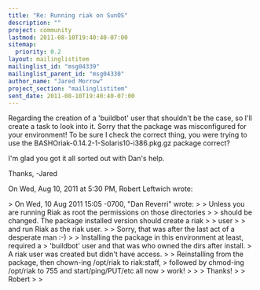 ```yaml
---
title: "Re: Running riak on SunOS"
description: ""
project: community
lastmod: 2011-08-10T19:40:40-07:00
sitemap:
  priority: 0.2
layout: mailinglistitem
mailinglist_id: "msg04339"
mailinglist_parent_id: "msg04330"
author_name: "Jared Morrow"
project_section: "mailinglistitem"
sent_date: 2011-08-10T19:40:40-07:00
---
```



Regarding the creation of a 'buildbot' user that shouldn't be the case, so
I'll create a task to look into it. Sorry that the package was
misconfigured for your environment! To be sure I check the correct thing,
you were trying to use the
BASHOriak-0.14.2-1-Solaris10-i386.pkg.gz
package
correct?

I'm glad you got it all sorted out with Dan's help.

Thanks,
-Jared

On Wed, Aug 10, 2011 at 5:30 PM, Robert Leftwich wrote:

&gt; On Wed, 10 Aug 2011 15:05 -0700, "Dan Reverri"  wrote:
&gt; &gt; Unless you are running Riak as root the permissions on those directories
&gt; &gt; should be changed. The package installed version should create a riak
&gt; &gt; user
&gt; &gt; and run Riak as the riak user.
&gt;
&gt; Sorry, that was after the last act of a desperate man :-)
&gt;
&gt; Installing the package in this environment at least, required a
&gt; 'buildbot' user and that was who owned the dirs after install.
&gt; A riak user was created but didn't have access.
&gt;
&gt; Reinstalling from the package, then chown-ing /opt/riak to riak:staff,
&gt; followed by chmod-ing /opt/riak to 755 and start/ping/PUT/etc all now
&gt; work!
&gt;
&gt;
&gt; Thanks!
&gt;
&gt; Robert
&gt;
&gt;

